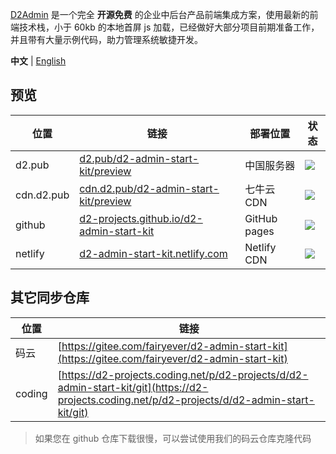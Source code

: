 [D2Admin](https://github.com/d2-projects/d2-admin) 是一个完全 **开源免费** 的企业中后台产品前端集成方案，使用最新的前端技术栈，小于 60kb 的本地首屏 js 加载，已经做好大部分项目前期准备工作，并且带有大量示例代码，助力管理系统敏捷开发。

**中文** | [English](https://github.com/d2-projects/d2-admin-start-kit)

## 预览

| 位置 | 链接 | 部署位置 | 状态 |
| --- | --- | --- | --- |
| d2.pub | [d2.pub/d2-admin-start-kit/preview](https://d2.pub/d2-admin-start-kit/preview) | 中国服务器 | [![](https://github.com/d2-projects/d2-admin-start-kit/workflows/Deploy%20https%3A%2F%2Fd2.pub/badge.svg)](https://github.com/d2-projects/d2-admin-start-kit/actions?query=workflow%3A%22Deploy+https%3A%2F%2Fd2.pub%22) |
| cdn.d2.pub | [cdn.d2.pub/d2-admin-start-kit/preview](https://cdn.d2.pub/d2-admin-start-kit/preview) | 七牛云 CDN | [![](https://github.com/d2-projects/d2-admin-start-kit/workflows/Deploy%20https%3A%2F%2Fcdn.d2.pub/badge.svg)](https://github.com/d2-projects/d2-admin-start-kit/actions?query=workflow%3A%22Deploy+https%3A%2F%2Fcdn.d2.pub%22) |
| github | [d2-projects.github.io/d2-admin-start-kit](https://d2-projects.github.io/d2-admin-start-kit) | GitHub pages | [![](https://github.com/d2-projects/d2-admin-start-kit/workflows/Deploy%20Github/badge.svg)](https://github.com/d2-projects/d2-admin-start-kit/actions?query=workflow%3A%22Deploy+Github%22) |
| netlify | [d2-admin-start-kit.netlify.com](https://d2-admin-start-kit.netlify.com) | Netlify CDN | [![](https://api.netlify.com/api/v1/badges/08ff8c93-f0a8-497a-a081-440b31fb3aa4/deploy-status)](https://app.netlify.com/sites/d2-admin-start-kit/deploys) |

## 其它同步仓库

| 位置 | 链接 |
| --- | --- |
| 码云 | [https://gitee.com/fairyever/d2-admin-start-kit](https://gitee.com/fairyever/d2-admin-start-kit) |
| coding | [https://d2-projects.coding.net/p/d2-projects/d/d2-admin-start-kit/git](https://d2-projects.coding.net/p/d2-projects/d/d2-admin-start-kit/git) |

> 如果您在 github 仓库下载很慢，可以尝试使用我们的码云仓库克隆代码